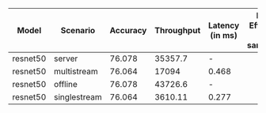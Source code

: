 | Model    | Scenario     |   Accuracy |   Throughput | Latency (in ms)   | Power Efficiency (in samples/J)   | TEST01   | TEST04   |
|----------|--------------|------------|--------------|-------------------|-----------------------------------|----------|----------|
| resnet50 | server       |     76.078 |     35357.7  | -                 |                                   | passed   | passed   |
| resnet50 | multistream  |     76.064 |     17094    | 0.468             |                                   | passed   | passed   |
| resnet50 | offline      |     76.078 |     43726.6  | -                 |                                   | passed   | passed   |
| resnet50 | singlestream |     76.064 |      3610.11 | 0.277             |                                   | passed   | passed   |